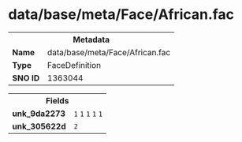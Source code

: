 <h1>data/base/meta/Face/African.fac</h1><table><tr><th colspan="100%">Metadata</th></tr><tr><td><b>Name</b></td><td>data/base/meta/Face/African.fac</td></tr><tr><td><b>Type</b></td><td>FaceDefinition</td></tr><tr><td><b>SNO ID</b></td><td>1363044</td></tr></table>

<table><tr><th colspan="100%">Fields</th></tr><tr><td><b>unk_9da2273</b></td><td><code>1</code>
<code>1</code>
<code>1</code>
<code>1</code>
<code>1</code>
</td></tr><tr><td><b>unk_305622d</b></td><td><code>2</code></td></tr></table>

